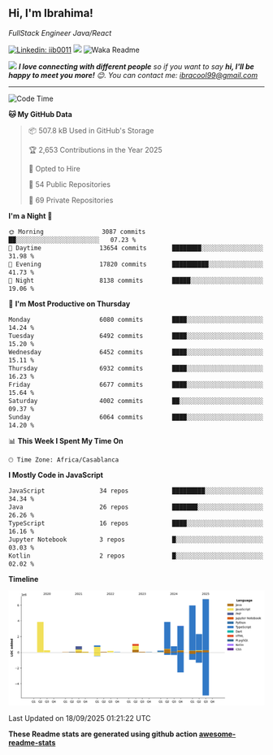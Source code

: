 <h2>Hi, I'm Ibrahima! </h2>
<p><em>FullStack Engineer Java/React
</em></p>


[![Linkedin: iib0011](https://img.shields.io/badge/-iib0011-blue?style=flat-square&logo=Linkedin&logoColor=white&link=https://www.linkedin.com/in/iib0011/)](https://www.linkedin.com/in/iib0011/)
![](https://visitor-badge.glitch.me/badge?page_id=iib0011)
![Waka Readme](https://github.com/iib0011/iib0011/workflows/Waka%20Readme/badge.svg)


<img src="https://media.giphy.com/media/LnQjpWaON8nhr21vNW/giphy.gif" width="60"> <em><b>I love connecting with different people</b> so if you want to say <b>hi, I'll be happy to meet you more!</b> 😊. You can contact me: ibracool99@gmail.com</em>

---
<!--START_SECTION:waka-->
![Code Time](http://img.shields.io/badge/Code%20Time-5%2C482%20hrs%2036%20mins-blue)

**🐱 My GitHub Data** 

> 📦 507.8 kB Used in GitHub's Storage 
 > 
> 🏆 2,653 Contributions in the Year 2025
 > 
> 💼 Opted to Hire
 > 
> 📜 54 Public Repositories 
 > 
> 🔑 69 Private Repositories 
 > 
**I'm a Night 🦉** 

```text
🌞 Morning                3087 commits        ██░░░░░░░░░░░░░░░░░░░░░░░   07.23 % 
🌆 Daytime                13654 commits       ████████░░░░░░░░░░░░░░░░░   31.98 % 
🌃 Evening                17820 commits       ██████████░░░░░░░░░░░░░░░   41.73 % 
🌙 Night                  8138 commits        █████░░░░░░░░░░░░░░░░░░░░   19.06 % 
```
📅 **I'm Most Productive on Thursday** 

```text
Monday                   6080 commits        ████░░░░░░░░░░░░░░░░░░░░░   14.24 % 
Tuesday                  6492 commits        ████░░░░░░░░░░░░░░░░░░░░░   15.20 % 
Wednesday                6452 commits        ████░░░░░░░░░░░░░░░░░░░░░   15.11 % 
Thursday                 6932 commits        ████░░░░░░░░░░░░░░░░░░░░░   16.23 % 
Friday                   6677 commits        ████░░░░░░░░░░░░░░░░░░░░░   15.64 % 
Saturday                 4002 commits        ██░░░░░░░░░░░░░░░░░░░░░░░   09.37 % 
Sunday                   6064 commits        ████░░░░░░░░░░░░░░░░░░░░░   14.20 % 
```


📊 **This Week I Spent My Time On** 

```text
🕑︎ Time Zone: Africa/Casablanca
```

**I Mostly Code in JavaScript** 

```text
JavaScript               34 repos            █████████░░░░░░░░░░░░░░░░   34.34 % 
Java                     26 repos            ███████░░░░░░░░░░░░░░░░░░   26.26 % 
TypeScript               16 repos            ████░░░░░░░░░░░░░░░░░░░░░   16.16 % 
Jupyter Notebook         3 repos             █░░░░░░░░░░░░░░░░░░░░░░░░   03.03 % 
Kotlin                   2 repos             █░░░░░░░░░░░░░░░░░░░░░░░░   02.02 % 
```



**Timeline**

![Lines of Code chart](https://raw.githubusercontent.com/iib0011/iib0011/master/assets/bar_graph.png)


 Last Updated on 18/09/2025 01:21:22 UTC
<!--END_SECTION:waka-->

**These Readme stats are generated using github action [awesome-readme-stats](https://github.com/iib0011/waka-readme-stats)**
